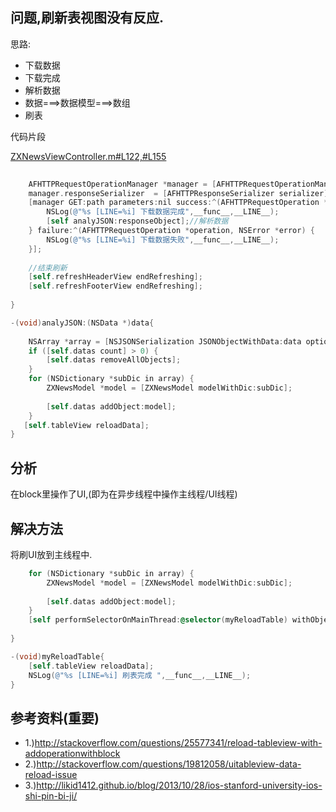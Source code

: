 ## 问题,刷新表视图没有反应.


思路:

- 下载数据
- 下载完成
- 解析数据
- 数据===>数据模型===>数组
- 刷表

代码片段

[ZXNewsViewController.m#L122,#L155](https://github.com/urmyfaith/roadofios/blob/master/advancedUI/0112_week11_day3/0112_project_ipaddown/ZXNews/ZXNews/ZXNewsViewController.m#L122,#L155)

~~~objectivec
   
    AFHTTPRequestOperationManager *manager = [AFHTTPRequestOperationManager manager];
    manager.responseSerializer  = [AFHTTPResponseSerializer serializer];
    [manager GET:path parameters:nil success:^(AFHTTPRequestOperation *operation, id responseObject) {
        NSLog(@"%s [LINE=%i] 下载数据完成",__func__,__LINE__);
        [self analyJSON:responseObject];//解析数据
    } failure:^(AFHTTPRequestOperation *operation, NSError *error) {
        NSLog(@"%s [LINE=%i] 下载数据失败",__func__,__LINE__);
    }];
    
    //结束刷新
    [self.refreshHeaderView endRefreshing];
    [self.refreshFooterView endRefreshing];
    
}

-(void)analyJSON:(NSData *)data{
    
    NSArray *array = [NSJSONSerialization JSONObjectWithData:data options:NSJSONReadingMutableContainers error:nil];
    if ([self.datas count] > 0) {
        [self.datas removeAllObjects];
    }
    for (NSDictionary *subDic in array) {
        ZXNewsModel *model = [ZXNewsModel modelWithDic:subDic];
        
        [self.datas addObject:model];
    }
   [self.tableView reloadData]; 
}
~~~

## 分析

在block里操作了UI,(即为在异步线程中操作主线程/UI线程)

## 解决方法

将刷UI放到主线程中.

~~~objectivec
    for (NSDictionary *subDic in array) {
        ZXNewsModel *model = [ZXNewsModel modelWithDic:subDic];
        
        [self.datas addObject:model];
    }
    [self performSelectorOnMainThread:@selector(myReloadTable) withObject:nil waitUntilDone:NO];
    
}

-(void)myReloadTable{
    [self.tableView reloadData];
    NSLog(@"%s [LINE=%i] 刷表完成 ",__func__,__LINE__);
}
~~~

## 参考资料(重要)


- 1.)http://stackoverflow.com/questions/25577341/reload-tableview-with-addoperationwithblock
- 2.)http://stackoverflow.com/questions/19812058/uitableview-data-reload-issue
- 3.)http://likid1412.github.io/blog/2013/10/28/ios-stanford-university-ios-shi-pin-bi-ji/



